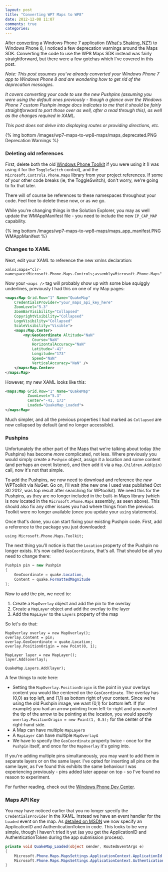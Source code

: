```yaml
---
layout: post
title: "Converting WP7 Maps to WP8"
date: 2012-12-08 11:07
comments: true
categories: 
---
```


After [converting](http://msdn.microsoft.com/en-us/library/windowsphone/develop/jj207030.aspx) a Windows Phone 7 application ([What's Shaking, NZ?](http://www.whatsshaking.co.nz)) to Windows Phone 8, I noticed a few deprecation warnings around the Maps SDK. Converting the code to use the WP8 Maps SDK instead was fairly straightforward, but there were a few gotchas which I've covered in this post.

<!--more-->
_Note: This post assumes you've already converted your Windows Phone 7 app to Windows Phone 8 and are wondering how to get rid of the deprecation messages._

_It covers converting your code to use the new Pushpins (assuming you were using the default ones previously - though a glance over the Windows Phone 7 custom Pushpin image docs indicates to me that it should be fairly straightforward to port those over as well, after a read through this), as well as the changes required in XAML._

_This post does not delve into displaying routes or providing directions, etc._

{% img bottom /images/wp7-maps-to-wp8-maps/maps_deprecated.PNG Deprecation Warnings %}

### Deleting old references

First, delete both the old [Windows Phone Toolkit](http://phone.codeplex.com/) if you were using it (I was using it for the `ToggleSwitch` control), and the `Microsoft.Controls.Phone.Maps` library from your project references. If some of your other code breaks (ie, the ToggleSwitch), don't worry, we're going to fix that later.

There will of course be references to these namespaces throughout your code. Feel free to delete these now, or as we go.

While you're changing things in the Solution Explorer, you may as well update the WMAppManifest file - you need to include the new `IP_CAP_MAP` capability.

{% img bottom /images/wp7-maps-to-wp8-maps/maps_app_manifest.PNG WMAppManifest %}

### Changes to XAML

Next, edit your XAML to reference the new xmlns declaration:

```
xmlns:maps="clr-namespace:Microsoft.Phone.Maps.Controls;assembly=Microsoft.Phone.Maps"
```

Now your `<maps />` tag will probably show up with some blue squiggly underlines, previously I had this on one of my Map pages:

``` xml Old XAML
<maps:Map Grid.Row="1" Name="QuakeMap"     CredentialsProvider="your_maps_api_key_here"     ZoomLevel="5.3"     ZoomBarVisibility="Collapsed"    CopyrightVisibility="Collapsed"     LogoVisibility="Collapsed"     ScaleVisibility="Visible">    <maps:Map.Center>        <my:GeoCoordinate Altitude="NaN" 
            Course="NaN" 
            HorizontalAccuracy="NaN" 
            Latitude="-41" 
            Longitude="173" 
            Speed="NaN" 
            VerticalAccuracy="NaN" />    </maps:Map.Center></maps:Map>
```

However, my new XAML looks like this:

``` xml New XAML
<maps:Map Grid.Row="1" Name="QuakeMap"           ZoomLevel="5.3"          Center="-41, 173"          Loaded="QuakeMap_Loaded"></maps:Map>
```

Much simpler, and all the previous properties I had marked as `Collapsed` are now collapsed by default (and no longer accessible).

### Pushpins

Unfortunately the other part of the Maps that we're talking about today (the Pushpins) has become _more_ complicated, not less. Where previously you would simply create a `Pushpin` object, assign it a location and some content (and perhaps an event listener), and then add it via a `Map.Children.Add(pin)` call, now it's not that simple.

To add the Pushpins, we now need to download and reference the _new_ WPToolkit via NuGet. Go on, I'll wait (the new one I used was published Oct 30 2012, was top result after searching for WPtoolkit). We need this for the Pushpins, as they are no longer included in the built-in Maps library (which is now located in the `Microsoft.Phone.Maps` assembly, as seen above). This should also fix any other issues you had where things from the previous Toolkit were no longer available (once you update your `using` statements).

Once that's done, you can start fixing your existing Pushpin code. First, add a reference to the package you just downloaded:

```
using Microsoft.Phone.Maps.Toolkit;
```

The next thing you'll notice is that the `Location` property of the Pushpin no longer exists. It's now called `GeoCoordinate`, that's all. That should be all you need to change there:

``` c# Pushpin code
Pushpin pin = new Pushpin{    GeoCoordinate = quake.Location,    Content = quake.FormattedMagnitude};
```

Now to add the pin, we need to:

1. Create a `MapOverlay` object and add the pin to the overlay
2. Create a `MapLayer` object and add the overlay to the layer
3. Add the `MapLayer` to the `Layers` property of the map

So let's do that:

```
MapOverlay overlay = new MapOverlay();overlay.Content = pin;overlay.GeoCoordinate = quake.Location;overlay.PositionOrigin = new Point(0, 1);
MapLayer layer = new MapLayer();layer.Add(overlay);
QuakeMap.Layers.Add(layer);
```

A few things to note here:

* Setting the `MapOverlay.PositionOrigin` is the point in your overlays content you would like centered on the `GeoCoordinate`. The overlay has (0,0) as top left, and (1,1) as bottom right of your content. Since we're using the old Pushpin image, we want (0,1) for bottom left. If (for example) you had an arrow pointing from left-to-right and you wanted the tip of the arrow to be pointing at the location, you would specify `overlay.PositionOrigin = new Point(1, 0.5);` for the center of the right-hand side.
* A Map can have multiple `MapLayer`s
* A `MapLayer` can have multiple `MapOverlay`s
* We have to specify the `GeoCoordinate` property twice - once for the `Pushpin` itself, and once for the `MapOverlay` it's going into.

If you're adding multiple pins simultaneously, you may want to add them in separate layers or on the same layer. I've opted for inserting all pins on the same layer, as I've found this exhibits the same behaviour I was experiencing previously - pins added later appear on top - so I've found no reason to experiment.

For further reading, check out the <a href="http://msdn.microsoft.com/en-us/library/windowsphone/develop/jj207045(v=vs.105).aspx">Windows Phone Dev Center</a>.

### Maps API Key

You may have noticed earlier that you no longer specify the `CredentialsProvider` in the XAML. Instead we have an event handler for the `Loaded` event on the map. As <a href="http://msdn.microsoft.com/en-us/library/windowsphone/develop/jj207033(v=vs.105).aspx#BKMK_appidandtoken">detailed on MSDN</a> we now specify an ApplicationID and AuthenticationToken in code. This looks to be very simple, though I haven't tried it yet (as you get the ApplicationID and AuthenticationToken during the app submission process).

``` c# Map.Loaded Event Handler
private void QuakeMap_Loaded(object sender, RoutedEventArgs e){    Microsoft.Phone.Maps.MapsSettings.ApplicationContext.ApplicationId = "ApplicationID";    Microsoft.Phone.Maps.MapsSettings.ApplicationContext.AuthenticationToken = "AuthenticationToken";}
```
